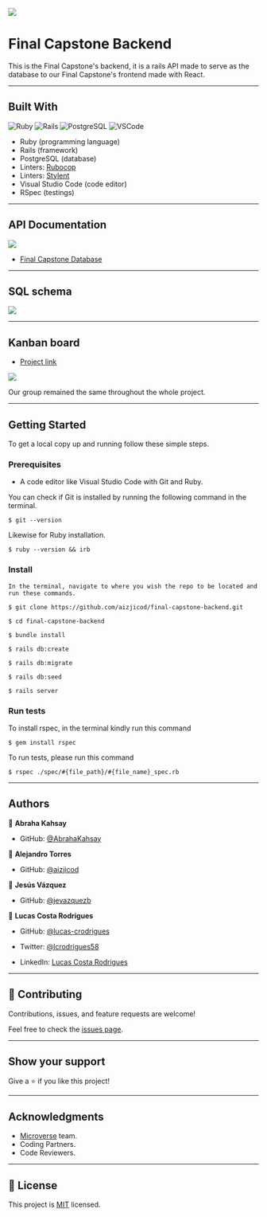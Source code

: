 ![](https://img.shields.io/badge/Microverse-blueviolet)
# Final Capstone Backend
 This is the Final Capstone's backend, it is a rails API made to serve as the database to our Final Capstone's frontend made with React.
<hr>

## Built With
![Ruby](https://img.shields.io/badge/ruby-%23CC342D.svg?style=for-the-badge&logo=ruby&logoColor=white) ![Rails](https://img.shields.io/badge/rails-%23CC0000.svg?style=for-the-badge&logo=ruby-on-rails&logoColor=white) ![PostgreSQL](https://img.shields.io/badge/PostgreSQL-316192?style=for-the-badge&logo=postgresql&logoColor=white) ![VSCode](https://img.shields.io/badge/VSCode-0078D4?style=for-the-badge&logo=visual%20studio%20code&logoColor=white)
-  Ruby (programming language)
-  Rails (framework)
-  PostgreSQL (database)
-  Linters: [Rubocop](https://rubocop.org/)
-  Linters: [Stylent](https://stylelint.io/)
-  Visual Studio Code (code editor)
-  RSpec (testings) 
<hr>

 ## API Documentation
 ![](./API.JPG)

- [Final Capstone Database](https://ducati-rentals-jg4q.onrender.com/api-docs/index.html)
<hr>

 ## SQL schema
 ![](./schema.JPG)

<hr>

 ## Kanban board
 - [Project link](https://github.com/AbrahaKahsay/final-capstone-backend/projects/1)
 
 ![](https://user-images.githubusercontent.com/84423749/203654321-8fa0e497-98f6-407c-835b-d7dc7cec9f42.png)

 Our group remained the same throughout the whole project.

<hr>

## Getting Started

To get a local copy up and running follow these simple steps.

### Prerequisites

-  A code editor like Visual Studio Code with Git and Ruby.

You can check if Git is installed by running the following command in the terminal.
```
$ git --version
```

Likewise for Ruby installation.
```
$ ruby --version && irb
```

### Install

    In the terminal, navigate to where you wish the repo to be located and run these commands.

```
$ git clone https://github.com/aizjicod/final-capstone-backend.git
```
```
$ cd final-capstone-backend
```
```
$ bundle install
```
```
$ rails db:create
```
```
$ rails db:migrate
```
```
$ rails db:seed
```
```
$ rails server
```

### Run tests

To install rspec, in the terminal kindly run this command

```
$ gem install rspec
```

To run tests, please run this command

```
$ rspec ./spec/#{file_path}/#{file_name}_spec.rb
```
<hr>

## Authors

👤 **Abraha Kahsay**

- GitHub: [@AbrahaKahsay](https://github.com/AbrahaKahsay)

👤 **Alejandro Torres**

- GitHub: [@aizjicod](https://github.com/aizjicod)

👤 **Jesús Vázquez**

- GitHub: [@jevazquezb](https://github.com/jevazquezb)

👤 **Lucas Costa Rodrigues**

- GitHub: [@lucas-crodrigues](https://github.com/lucas-crodrigues)

- Twitter: [@lcrodrigues58](https://twitter.com/lcrodrigues58)

- LinkedIn: [Lucas Costa Rodrigues](https://www.linkedin.com/in/lucascostarodrigues/)
<hr>

## 🤝 Contributing

Contributions, issues, and feature requests are welcome!

Feel free to check the [issues page](../../issues/).
<hr>

## Show your support
Give a ⭐️ if you like this project!
<hr>

## Acknowledgments

- [Microverse](https://github.com/microverseinc) team.
- Coding Partners.
- Code Reviewers.
<hr>

## 📝 License

This project is [MIT](./LICENSE) licensed.
